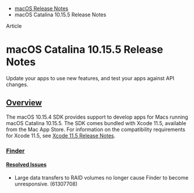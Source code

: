 - [macOS Release Notes](https://developer.apple.com/documentation/macos-release-notes)
- macOS Catalina 10.15.5 Release Notes

Article

# macOS Catalina 10.15.5 Release Notes

Update your apps to use new features, and test your apps against API changes.

## [Overview](https://developer.apple.com/documentation/macos-release-notes/macos-catalina-10_15_5-release-notes#overview)

The macOS 10.15.4 SDK provides support to develop apps for Macs running macOS Catalina 10.15.5. The SDK comes bundled with Xcode 11.5, available from the Mac App Store. For information on the compatibility requirements for Xcode 11.5, see [Xcode 11.5 Release Notes](https://developer.apple.com/documentation/Xcode-Release-Notes/xcode-11_5-release-notes).

### [Finder](https://developer.apple.com/documentation/macos-release-notes/macos-catalina-10_15_5-release-notes#Finder)

#### [Resolved Issues](https://developer.apple.com/documentation/macos-release-notes/macos-catalina-10_15_5-release-notes#Resolved-Issues)

- Large data transfers to RAID volumes no longer cause Finder to become unresponsive. (61307708)
